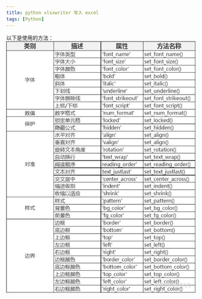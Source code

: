 ```yaml
---
title: python xlsxwriter 写入 excel
tags: [Python]
---
```


以下是使用的方法：
![image.png](images/resize,w_960,m_lfit_ac56ae6c.png)
